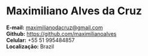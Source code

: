 # Maximiliano Alves da Cruz
**E-mail:** maximilianodacruz@gmail.com<br />
**Github:** https://github.com/maximilianoalves<br />
**Celular:** +55 51 995484857<br />
**Localização:** Brazil<br />



